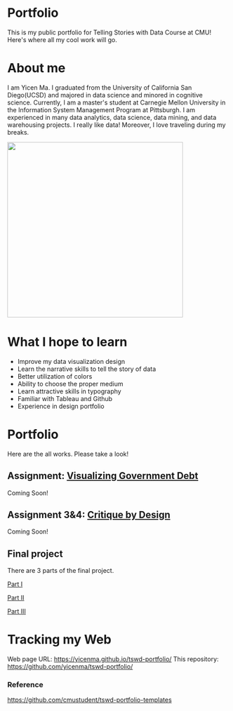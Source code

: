 # Portfolio
This is my public portfolio for Telling Stories with Data Course at CMU!  Here's where all my cool work will go. 

# About me
I am Yicen Ma. I graduated from the University of California San Diego(UCSD) and majored in data science and minored in cognitive science. Currently, I am a master's student at Carnegie Mellon University in the Information System Management Program at Pittsburgh. I am experienced in many data analytics, data science, data mining, and data warehousing projects. I really like data! Moreover, I love traveling during my breaks.

<img src="Yicen.jpg" width="400"/>


# What I hope to learn

- Improve my data visualization design
- Learn the narrative skills to tell the story of data
- Better utilization of colors
- Ability to choose the proper medium
- Learn attractive skills in typography
- Familiar with Tableau and Github
- Experience in design portfolio


# Portfolio
Here are the all works. Please take a look!

## Assignment: [Visualizing Government Debt](visualizing-government-debt.md)
Coming Soon!

## Assignment 3&4: [Critique by Design](critique-by-design.md)
Coming Soon!
 

## Final project
There are 3 parts of the final project.

[Part I](final-project-part-one.md)

[Part II](final-project-part-two.md)

[Part III](final-project-part-three.md)

# Tracking my Web

Web page URL: https://yicenma.github.io/tswd-portfolio/
This repository: https://github.com/yicenma/tswd-portfolio/

### Reference
https://github.com/cmustudent/tswd-portfolio-templates
